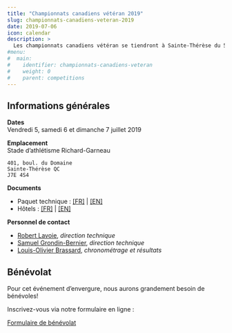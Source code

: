 ```yaml
---
title: "Championnats canadiens vétéran 2019"
slug: championnats-canadiens-veteran-2019
date: 2019-07-06
icon: calendar
description: >
  Les championnats canadiens vétéran se tiendront à Sainte-Thérèse du 5 au 7 juillet 2019, concurramment aux [Championnats québécois junior, senior et para](/competitions/championnats-quebecois-junior-senior-para-2019) les 6 et 7 juillet 2019.
#menu:
#  main:
#    identifier: championnats-canadiens-veteran
#    weight: 0
#    parent: competitions
---
```


## Informations générales

**Dates**  
Vendredi 5, samedi 6 et dimanche 7 juillet 2019

**Emplacement**  
Stade d’athlétisme Richard-Garneau  
```
401, boul. du Domaine  
Sainte-Thérèse QC  
J7E 4S4
```

**Documents**

- Paquet technique :
  [\[FR\]](https://assets.corsaire-chaparral.org/competitions/2019/cma-champs/2019-cma-tf-champs-meet-pkg-fr.pdf)
  |
  [\[EN\]](https://assets.corsaire-chaparral.org/competitions/2019/cma-champs/2019-cma-tf-champs-meet-pkg-en.pdf)
- Hôtels : 
  [\[FR\]](https://assets.corsaire-chaparral.org/competitions/2019/cma-champs/2019-cma-tf-champs-hotels-fr.pdf)
  |
  [\[EN\]](https://assets.corsaire-chaparral.org/competitions/2019/cma-champs/2019-cma-tf-champs-hotels-en.pdf)

**Personnel de contact**  

- [Robert Lavoie](mailto:robertlecoach@gmail.com), _direction technique_
- [Samuel Grondin-Bernier](mailto:grondin750@hotmail.com), _direction technique_
- [Louis-Olivier Brassard](mailto:louis@corsaire-chaparral.org), _chronométrage et résultats_

## Bénévolat

Pour cet événement d’envergure, nous aurons grandement besoin de bénévoles!

Inscrivez-vous via notre formulaire en ligne :

<a href="https://campagnes.corsaire-chaparral.org/benevolat-provinciaux-ete-2019" target="_blank" class="btn btn-primary">
<span class="icon icon-assignment"></span>
Formulaire de bénévolat
</a>
